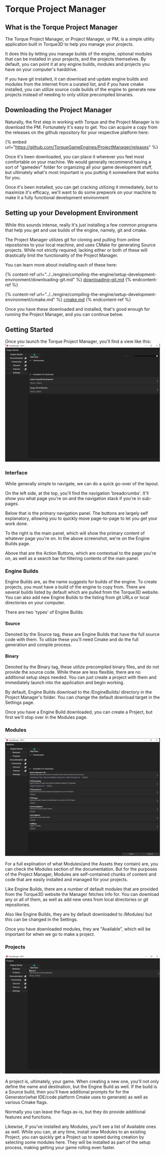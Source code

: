 # Torque Project Manager

## What is the Torque Project Manager

The Torque Project Manager, or Project Manager, or PM, is a simple utility application built in Torque3D to help you manage your projects.

It does this by letting you manage builds of the engine, optional modules that can be installed in your projects, and the projects themselves. By default, you can point it at any engine builds, modules and projects you have on your computer's harddrive.&#x20;

If you have git installed, it can download and update engine builds and modules from the internet from a curated list, and if you have cmake installed, you can utilize source code builds of the engine to generate new projects instead of needing to only utilize precompiled binaries.

## Downloading the Project Manager

Naturally, the first step in working with Torque and the Project Manager is to download the PM. Fortunately it's easy to get. You can acquire a copy from the releases on the github repository for your respective platform here:

{% embed url="https://github.com/TorqueGameEngines/ProjectManager/releases" %}

Once it's been downloaded, you can place it wherever you feel most comfortable on your machine. We would generally recommend having a sort of "gamedev" folder for organizing all your game development stuff, but ultimately what's most important is you putting it somewhere that works for you.

Once it's been installed, you can get cracking utilizing it immediately, but to maximize it's efficacy, we'll want to do some prepwork on your machine to make it a fully functional development environment

## Setting up your Development Environment

While this sounds intense, really it's just installing a few common programs that help you get and use builds of the engine, namely, git and cmake.

The Project Manager utilizes git for cloning and pulling from online repositories to your local machine, and uses CMake for generating Source projects. While not strictly required, lacking either or both of these will drastically limit the functionality of the Project Manager.

You can learn more about installing each of these here:

{% content-ref url="../../engine/compiling-the-engine/setup-development-environment/downloading-git.md" %}
[downloading-git.md](../../engine/compiling-the-engine/setup-development-environment/downloading-git.md)
{% endcontent-ref %}

{% content-ref url="../../engine/compiling-the-engine/setup-development-environment/cmake.md" %}
[cmake.md](../../engine/compiling-the-engine/setup-development-environment/cmake.md)
{% endcontent-ref %}

Once you have these downloaded and installed, that's good enough for running the Project Manager, and you can continue below.

## Getting Started

Once you launch the Torque Project Manager, you'll find a view like this:<img src="../../.gitbook/assets/image (2) (2).png" alt="" data-size="original">

### Interface

While generally simple to navigate, we can do a quick go-over of the layout.

On the left side, at the top, you'll find the navigation 'breadcrumbs'. It'll show you what page you're on and the navigation stack if you're in sub-pages.

Below that is the primary navigation panel. The buttons are largely self explanatory, allowing you to quickly move page-to-page to let you get your work done.

To the right is the main panel, which will show the primary content of whatever page you're on. In the above screenshot, we're on the Engine Builds page.

Above that are the Action Buttons, which are contextual to the page you're on, as well as a search bar for filtering contents of the main panel.

### Engine Builds

Engine Builds are, as the name suggests for builds of the engine. To create projects, you must have a build of the engine to copy from. There are several builds listed by default which are pulled from the Torque3D website. You can also add new Engine Builds to the listing from git URLs or local directories on your computer.

There are two 'types' of Engine Builds:

#### Source

Denoted by the Source tag, these are Engine Builds that have the full source code with them. To utilize these you'll need Cmake and do the full generation and compile process.

#### Binary

Denoted by the Binary tag, these utilize precompiled binary files, and do not provide the source code. While these are less flexible, there are no additional setup steps needed. You can just create a project with them and immediately launch into the application and begin working.

By default, Engine Builds download to the /EngineBuilds/ directory in the Project Manager's folder. You can change the default download target in the Settings page.

Once you have a Engine Build downloaded, you can create a Project, but first we'll stop over in the Modules page.

### Modules

<img src="../../.gitbook/assets/image (6) (1).png" alt="" data-size="original">

For a full explination of what Modules(and the Assets they contain) are, you can check the Modules section of the documentation. But for the purposes of the Project Manager, Modules are self-contained chunks of content and code that are easily installed and managed for your projects.

Like Engine Builds, there are a number of default modules that are provided from the Torque3D website the Manager fetches info for. You can download any or all of them, as well as add new ones from local directories or git repositories.

Also like Engine Builds, they are by default downloaded to /Modules/ but this can be changed in the Settings.

Once you have downloaded modules, they are "Available", which will be important for when we go to make a project.

### Projects

![](<../../.gitbook/assets/image (4) (1) (1).png>)

A project is, ultimately, your game. When creating a new one, you'll not only define the name and destination, but the Engine Build as well. If the build is a Source build, then you'll have additional prompts for for the Generator(what IDE/code platform Cmake uses to generate) as well as various Cmake flags.

Normally you can leave the flags as-is, but they do provide additional features and functions.

Likewise, if you've installed any Modules, you'll see a list of Available ones as well. While you can, at any time, install new Modules to an existing Project, you can quickly get a Project up to speed during creation by selecting some modules here. They will be installed as part of the setup process, making getting your game rolling even faster.

